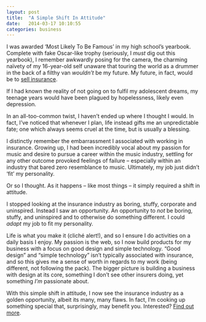 ```yaml
---
layout: post
title:  "A Simple Shift In Attitude"
date:   2014-03-17 10:10:55
categories: business
---
```

<p>I was awarded &#8216;Most Likely To Be Famous&#8217; in my high school&#8217;s yearbook. Complete with fake Oscar-like trophy (seriously, I <em>must</em> dig out this yearbook), I remember awkwardly posing for the camera, the charming naïvety of my 16-year-old self unaware that touring the world as a drummer in the back of a filthy van <em>wouldn&#8217;t</em> be my future. My future, in fact, would be to <a href="http://brokersdirect.co.uk">sell insurance</a>.</p>
<p>If I had known the reality of not going on to fulfil my adolescent dreams, my teenage years would have been plagued by hopelessness, likely even depression.</p>
<p>In an all-too-common twist, I haven&#8217;t ended up where I thought I would. In fact, I&#8217;ve noticed that whenever I plan, life instead gifts me an unpredictable fate; one which always seems cruel at the time, but is usually a blessing.</p>
<!--more-->
<p>I distinctly remember the embarrassment I associated with working in insurance. Growing up, I had been incredibly vocal about my passion for music and desire to pursue a career within the music industry, settling for any other outcome provoked feelings of failure – especially within an industry that bared zero resemblance to music. Ultimately, my job just didn&#8217;t &#8216;fit&#8217; my personality.</p>
<p>Or so I thought. As it happens – like most things – it simply required a shift in attitude.</p>
<p>I stopped looking at the insurance industry as boring, stuffy, corporate and uninspired. Instead I saw an opportunity. An opportunity to <em>not</em> be boring, stuffy, and uninspired and to otherwise do something different. I could <em>adapt</em> my job to fit my personality.</p>
<p>Life is what you make it (cliché alert!), and so I ensure I do activities on a daily basis I enjoy. My passion is the web, so I now build products for my business with a focus on good design and simple technology. &#8220;Good design&#8221; and &#8220;simple technology&#8221; isn&#8217;t typically associated with insurance, and so this gives me a sense of worth in regards to my work (being different, not following the pack). The bigger picture is building a business with design at its core, something I don&#8217;t see other insurers doing, yet something <em>I&#8217;m</em> passionate about.</p>
<p>With this simple shift in attitude, I now see the insurance industry as a golden opportunity, albeit its many, many flaws. In fact, I&#8217;m cooking up something special that, surprisingly, may benefit you. Interested? <a href="https://confirmsubscription.com/h/d/8E15299CADC6812B" title="Sign up to be notified of updates">Find out more</a>.</p>